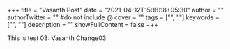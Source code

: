 +++
title = "Vasanth Post"
date = "2021-04-12T15:18:18+05:30"
author = ""
authorTwitter = "" #do not include @
cover = ""
tags = ["", ""]
keywords = ["", ""]
description = ""
showFullContent = false
+++

This is test 03: Vasanth
Change03